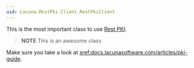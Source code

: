 ```yaml
---
uid: Lacuna.RestPki.Client.RestPkiClient
---
```


This is the most important class to use [Rest PKI](https://pki.rest/).

>**NOTE**
> This is an awesome class
>

Make sure you take a look at <xref:docs.lacunasoftware.com/articles/pki-guide>.